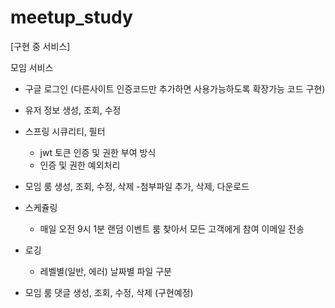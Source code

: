 # meetup_study

[구현 중 서비스]

모임 서비스

- 구글 로그인 (다른사이트 인증코드만 추가하면 사용가능하도록 확장가능 코드 구현)

- 유저 정보 생성, 조회, 수정

- 스프링 시큐리티, 필터
  - jwt 토큰 인증 및 권한 부여 방식
  - 인증 및 권한 예외처리
  
- 모임 룸 생성, 조회, 수정, 삭제
  -첨부파일 추가, 삭제, 다운로드
  
- 스케쥴링 
  - 매일 오전 9시 1분 랜덤 이벤트 룸 찾아서 모든 고객에게 참여 이메일 전송
  
- 로깅
  - 레벨별(일반, 에러) 날짜별 파일 구분
 
- 모임 룸 댓글 생성, 조회, 수정, 삭제 (구현예정)
